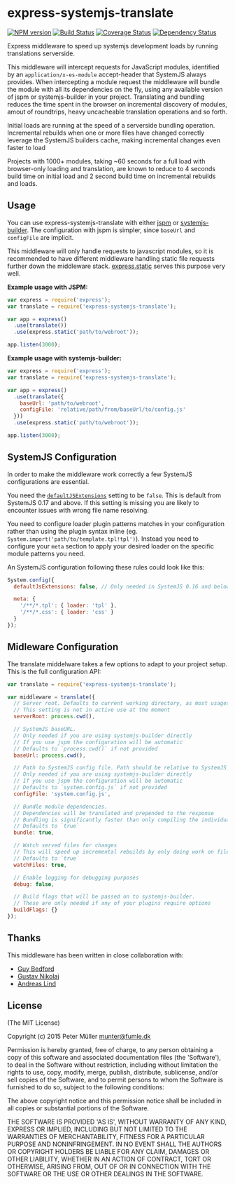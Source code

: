 express-systemjs-translate
==========================

[![NPM version](https://badge.fury.io/js/express-systemjs-translate.svg)](http://badge.fury.io/js/express-systemjs-translate)
[![Build Status](https://travis-ci.org/Munter/express-systemjs-translate.svg?branch=master)](https://travis-ci.org/Munter/express-systemjs-translate)
[![Coverage Status](https://img.shields.io/coveralls/Munter/express-systemjs-translate.svg)](https://coveralls.io/r/Munter/express-systemjs-translate?branch=master)
[![Dependency Status](https://david-dm.org/Munter/express-systemjs-translate.svg)](https://david-dm.org/Munter/express-systemjs-translate)

Express middleware to speed up systemjs development loads by running translations serverside.

This middleware will intercept requests for JavaScript modules, identified by an `application/x-es-module` accept-header that SystemJS always provides.
When intercepting a module request the middleware will bundle the module with all its dependencies on the fly, using any available version of jspm or systemjs-builder in your project. Translating and bundling reduces the time spent in the browser on incremental discovery of modules, amout of roundtrips, heavy uncacheable translation operations and so forth.

Initial loads are running at the speed of a serverside bundling operation. Incremental rebuilds when one or more files have changed correctly leverage the SystemJS builders cache, making incremental changes even faster to load

Projects with 1000+ modules, taking ~60 seconds for a full load with browser-only loading and translation, are known to reduce to 4 seconds build time on initial load and 2 second build time on incremental rebuilds and loads.


Usage
-----

You can use express-systemjs-translate with either [jspm](https://www.npmjs.com/package/jspm) or [systemjs-builder](https://www.npmjs.com/package/systemjs-builder). The configuration with jspm is simpler, since `baseUrl` and `configFile` are implicit.

This middleware will only handle requests to javascript modules, so it is recommended to have different middleware handling static file requests further down the middleware stack. [express.static](http://expressjs.com/en/starter/static-files.html) serves this purpose very well.

**Example usage with JSPM:**

```javascript
var express = require('express');
var translate = require('express-systemjs-translate');

var app = express()
  .use(translate())
  .use(express.static('path/to/webroot'));

app.listen(3000);
```

**Example usage with systemjs-builder:**

```javascript
var express = require('express');
var translate = require('express-systemjs-translate');

var app = express()
  .use(translate({
    baseUrl: 'path/to/webroot',
    configFile: 'relative/path/from/baseUrl/to/config.js'
  }))
  .use(express.static('path/to/webroot'));

app.listen(3000);
```

SystemJS Configuration
----------------------

In order to make the middleware work correctly a few SystemJS configurations are essential.

You need the [`defaultJSExtensions`](https://github.com/systemjs/systemjs/blob/master/docs/config-api.md#defaultjsextensions) setting to be `false`. This is default from SystemJS 0.17 and above. If this setting is missing you are likely to encounter issues with wrong file name resolving.

You need to configure loader plugin patterns matches in your configuration rather than using the plugin syntax inline (eg. `System.import('path/to/template.tpl!tpl')`). Instead you need to configure your `meta` section to apply your desired loader on the specific module patterns you need.

An SystemJS configuration following these rules could look like this:

```js
System.config({
  defaultJsExtensions: false, // Only needed in SystemJS 0.16 and below

  meta: {
    '/**/*.tpl': { loader: 'tpl' },
    '/**/*.css': { loader: 'css' }
  }
});
```

Midleware Configuration
-----------------------

The translate middelware takes a few options to adapt to your project setup. This is the full configuration API:

```js
var translate = require('express-systemjs-translate');

var middleware = translate({
  // Server root. Defaults to current working directory, as most usages will be through `npm start`
  // This setting is not in active use at the moment
  serverRoot: process.cwd(),

  // SystemJS baseURL.
  // Only needed if you are using systemjs-builder directly
  // If you use jspm the configuration will be automatic
  // Defaults to `process.cwd()` if not provided
  baseUrl: process.cwd(),

  // Path to SystemJS config file. Path should be relative to SystemJS baseURL.
  // Only needed if you are using systemjs-builder directly
  // If you use jspm the configuration will be automatic
  // Defaults to `system.config.js` if not provided
  configFile: 'system.config.js',

  // Bundle module dependencies.
  // Dependencies will be translated and prepended to the response
  // Bundling is significantly faster than only compiling the individual module
  // Defaults to `true`
  bundle: true,

  // Watch served files for changes
  // This will speed up incremental rebuilds by only doing work on files known to have changed
  // Defaults to `true`
  watchFiles: true,

  // Enable logging for debugging purposes
  debug: false,

  // Build flags that will be passed on to systemjs-builder.
  // These are only needed if any of your plugins require options
  buildFlags: {}
});
```

Thanks
------

This middleware has been written in close collaboration with:

- [Guy Bedford](https://github.com/guybedford)
- [Gustav Nikolaj](https://github.com/gustavnikolaj)
- [Andreas Lind](https://github.com/papandreou)


License
-------
(The MIT License)

Copyright (c) 2015 Peter Müller <munter@fumle.dk>

Permission is hereby granted, free of charge, to any person obtaining a copy of this software and associated documentation files (the 'Software'), to deal in the Software without restriction, including without limitation the rights to use, copy, modify, merge, publish, distribute, sublicense, and/or sell copies of the Software, and to permit persons to whom the Software is furnished to do so, subject to the following conditions:

The above copyright notice and this permission notice shall be included in all copies or substantial portions of the Software.

THE SOFTWARE IS PROVIDED 'AS IS', WITHOUT WARRANTY OF ANY KIND, EXPRESS OR IMPLIED, INCLUDING BUT NOT LIMITED TO THE WARRANTIES OF MERCHANTABILITY, FITNESS FOR A PARTICULAR PURPOSE AND NONINFRINGEMENT. IN NO EVENT SHALL THE AUTHORS OR COPYRIGHT HOLDERS BE LIABLE FOR ANY CLAIM, DAMAGES OR OTHER LIABILITY, WHETHER IN AN ACTION OF CONTRACT, TORT OR OTHERWISE, ARISING FROM, OUT OF OR IN CONNECTION WITH THE SOFTWARE OR THE USE OR OTHER DEALINGS IN THE SOFTWARE.
